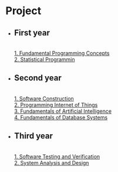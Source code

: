 # Project
- ## First year
  <br>[1. Fundamental Programming Concepts](python.md)
  <br>[2. Statistical Programmin](stat.md)
- ## Second year
  <br>[1. Software Construction](java.md)
  <br>[2. Programming Internet of Things](iot.md)
  <br>[3. Fundamentals of Artificial Intelligence](ai.md)
  <br>[4. Fundamentals of Database Systems](database.md)
- ## Third year
  <br>[1. Software Testing and Verification](softtest.md)
  <br>[2. System Analysis and Design](sa.md)

